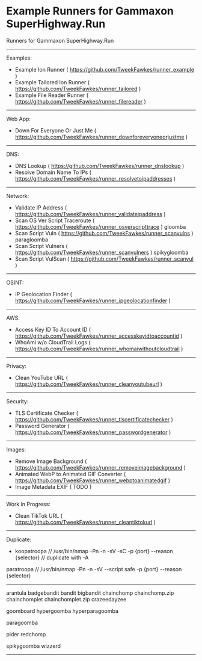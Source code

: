 # Example Runners for Gammaxon SuperHighway.Run

Runners for Gammaxon SuperHighway.Run

---

Examples:
- Example Ion Runner ( https://github.com/TweekFawkes/runner_example )
- Example Tailored Ion Runner ( https://github.com/TweekFawkes/runner_tailored )
- Example File Reader Runner ( https://github.com/TweekFawkes/runner_filereader )

---

Web App:
- Down For Everyone Or Just Me ( https://github.com/TweekFawkes/runner_downforeveryoneorjustme )

---

DNS:
- DNS Lookup ( https://github.com/TweekFawkes/runner_dnslookup )
- Resolve Domain Name To IPs ( https://github.com/TweekFawkes/runner_resolvetoipaddresses  )

---

Network:
- Validate IP Address ( https://github.com/TweekFawkes/runner_validateipaddress )
- Scan OS Ver Script Traceroute ( https://github.com/TweekFawkes/runner_osverscripttrace ) gloomba 
- Scan Script Vuln ( https://github.com/TweekFawkes/runner_scanvulns ) paragloomba
- Scan Script Vulners ( https://github.com/TweekFawkes/runner_scanvulners ) spikygloomba
- Scan Script VulScan ( https://github.com/TweekFawkes/runner_scanvul ) 

---

OSINT:
- IP Geolocation Finder ( https://github.com/TweekFawkes/runner_ipgeolocationfinder )

---

AWS:
- Access Key ID To Account ID ( https://github.com/TweekFawkes/runner_accesskeyidtoaccountid )
- WhoAmi w/o CloudTrail Logs ( https://github.com/TweekFawkes/runner_whomaiwithoutcloudtrail )

---

Privacy:
- Clean YouTube URL ( https://github.com/TweekFawkes/runner_cleanyoutubeurl )

---

Security:
- TLS Certificate Checker ( https://github.com/TweekFawkes/runner_tlscertificatechecker )
- Password Generator ( https://github.com/TweekFawkes/runner_passwordgenerator )

---

Images:
- Remove Image Background ( https://github.com/TweekFawkes/runner_removeimagebackground )
- Animated WebP to Animated GIF Converter ( https://github.com/TweekFawkes/runner_webptoanimatedgif )
- Image Metadata EXIF ( TODO )

---

Work in Progress:
- Clean TikTok URL ( https://github.com/TweekFawkes/runner_cleantiktokurl )

---

Duplicate:
- koopatroopa // /usr/bin/nmap -Pn -n -sV -sC -p {port} --reason {selector} // duplicate with -A

paratroopa // /usr/bin/nmap -Pn -n -sV --script safe -p {port} --reason {selector}

---





arantula
badgebandit
bandit
bigbandit
chainchomp
chainchomp.zip
chainchomplet
chainchomplet.zip
crazeedayzee

goomboard
hypergoomba
hyperparagoomba

paragoomba

pider
redchomp

spikygoomba
wizzerd

---
